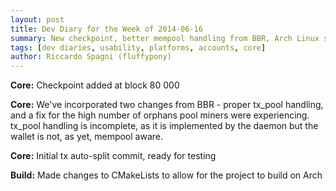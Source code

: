 ```yaml
---
layout: post
title: Dev Diary for the Week of 2014-06-16
summary: New checkpoint, better mempool handling from BBR, Arch Linux support
tags: [dev diaries, usability, platforms, accounts, core]
author: Riccardo Spagni (fluffypony)
---
```


**Core:** Checkpoint added at block 80 000

**Core:** We've incorporated two changes from BBR - proper tx_pool handling, and a fix for the high number of orphans pool miners were experiencing. tx_pool handling is incomplete, as it is implemented by the daemon but the wallet is not, as yet, mempool aware.

**Core:** Initial tx auto-split commit, ready for testing

**Build:** Made changes to CMakeLists to allow for the project to build on Arch
